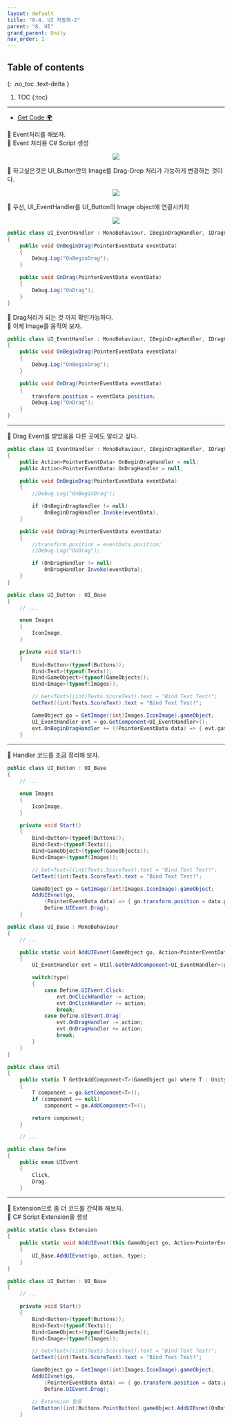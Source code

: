 ```yaml
---
layout: default
title: "8-4. UI 자동화-2"
parent: "8. UI"
grand_parent: Unity
nav_order: 1
---
```


## Table of contents
{: .no_toc .text-delta }

1. TOC
{:toc}

---

* [Get Code 🌍](https://github.com/EasyCoding-7/unity_tutorials/tree/8.4)

🐳 Event처리를 해보자.<br>
🐳 Event 처리용 C# Script 생성

<p align="center">
  <img src="https://taehyungs-programming-blog.github.io/blog/assets/images/csharp/unity/unity-8-4-1.png"/>
</p>

🐳 하고싶은것은 UI_Button안의 Image를 Drag-Drop 처리가 가능하게 변경하는 것이다.

<p align="center">
  <img src="https://taehyungs-programming-blog.github.io/blog/assets/images/csharp/unity/unity-8-4-2.png"/>
</p>

🐳 우선, UI_EventHandler를 UI_Button의 Image object에 연결시키자

<p align="center">
  <img src="https://taehyungs-programming-blog.github.io/blog/assets/images/csharp/unity/unity-8-4-3.png"/>
</p>

```csharp
public class UI_EventHandler : MonoBehaviour, IBeginDragHandler, IDragHandler
{
    public void OnBeginDrag(PointerEventData eventData)
    {
        Debug.Log("OnBeginDrag");
    }

    public void OnDrag(PointerEventData eventData)
    {
        Debug.Log("OnDrag");
    }
}
```

🐳 Drag처리가 되는 것 까지 확인가능하다.<br>
🐳 이제 Image를 움직여 보자.

```csharp
public class UI_EventHandler : MonoBehaviour, IBeginDragHandler, IDragHandler
{
    public void OnBeginDrag(PointerEventData eventData)
    {
        Debug.Log("OnBeginDrag");
    }

    public void OnDrag(PointerEventData eventData)
    {
        transform.position = eventData.position;
        Debug.Log("OnDrag");
    }
}
```

---

🐳 Drag Event를 받았음을 다른 곳에도 알리고 싶다.

```csharp
public class UI_EventHandler : MonoBehaviour, IBeginDragHandler, IDragHandler
{
    public Action<PointerEventData> OnBeginDragHandler = null;
    public Action<PointerEventData> OnDragHandler = null;

    public void OnBeginDrag(PointerEventData eventData)
    {
        //Debug.Log("OnBeginDrag");

        if (OnBeginDragHandler != null)
            OnBeginDragHandler.Invoke(eventData);
    }

    public void OnDrag(PointerEventData eventData)
    {
        //transform.position = eventData.position;
        //Debug.Log("OnDrag");

        if (OnDragHandler != null)
            OnDragHandler.Invoke(eventData);
    }
}
```

```csharp
public class UI_Button : UI_Base
{
    // ...

    enum Images
    {
        IconImage,
    }

    private void Start()
    {
        Bind<Button>(typeof(Buttons));
        Bind<Text>(typeof(Texts));
        Bind<GameObject>(typeof(GameObjects));
        Bind<Image>(typeof(Images));

        // Get<Text>((int)Texts.ScoreText).text = "Bind Text Test!";
        GetText((int)Texts.ScoreText).text = "Bind Text Test!";

        GameObject go = GetImage((int)Images.IconImage).gameObject;
        UI_EventHandler evt = go.GetComponent<UI_EventHandler>();
        evt.OnBeginDragHandler += ((PointerEventData data) => { evt.gameObject.transform.position = data.position; });
    }
```

---

🐳 Handler 코드를 조금 정리해 보자.

```csharp
public class UI_Button : UI_Base
{
    // ...

    enum Images
    {
        IconImage,
    }

    private void Start()
    {
        Bind<Button>(typeof(Buttons));
        Bind<Text>(typeof(Texts));
        Bind<GameObject>(typeof(GameObjects));
        Bind<Image>(typeof(Images));

        // Get<Text>((int)Texts.ScoreText).text = "Bind Text Test!";
        GetText((int)Texts.ScoreText).text = "Bind Text Test!";

        GameObject go = GetImage((int)Images.IconImage).gameObject;
        AddUIEvnet(go,
            (PointerEventData data) => { go.transform.position = data.position; },
            Define.UIEvent.Drag);
    }
```

```csharp
public class UI_Base : MonoBehaviour
{
    // ...

    public static void AddUIEvnet(GameObject go, Action<PointerEventData> action, Define.UIEvent type = Define.UIEvent.Click)
    {
        UI_EventHandler evt = Util.GetOrAddComponent<UI_EventHandler>(go);

        switch(type)
        {
            case Define.UIEvent.Click:
                evt.OnClickHandler -= action;
                evt.OnClickHandler += action;
                break;
            case Define.UIEvent.Drag:
                evt.OnDragHandler -= action;
                evt.OnDragHandler += action;
                break;
        }
    }
}

```

```csharp
public class Util
{
    public static T GetOrAddComponent<T>(GameObject go) where T : UnityEngine.Component
    {
        T component = go.GetComponent<T>();
        if (component == null)
            component = go.AddComponent<T>();

        return component;
    }

    // ...
```

```csharp
public class Define
{
    public enum UIEvent
    {
        Click,
        Drag,
    }
```

---

🐳 Extension으로 좀 더 코드를 간략화 해보자.<br>
🐳 C# Script Extension을 생성

```csharp
public static class Extension
{
    public static void AddUIEvnet(this GameObject go, Action<PointerEventData> action, Define.UIEvent type = Define.UIEvent.Click)
    {
        UI_Base.AddUIEvnet(go, action, type);
    }
}
```

```csharp
public class UI_Button : UI_Base
{
    // ...

    private void Start()
    {
        Bind<Button>(typeof(Buttons));
        Bind<Text>(typeof(Texts));
        Bind<GameObject>(typeof(GameObjects));
        Bind<Image>(typeof(Images));

        // Get<Text>((int)Texts.ScoreText).text = "Bind Text Test!";
        GetText((int)Texts.ScoreText).text = "Bind Text Test!";

        GameObject go = GetImage((int)Images.IconImage).gameObject;
        AddUIEvnet(go,
            (PointerEventData data) => { go.transform.position = data.position; },
            Define.UIEvent.Drag);

        // Extension 활용
        GetButton((int)Buttons.PointButton).gameObject.AddUIEvnet(OnButtonClicked);
    }
```



